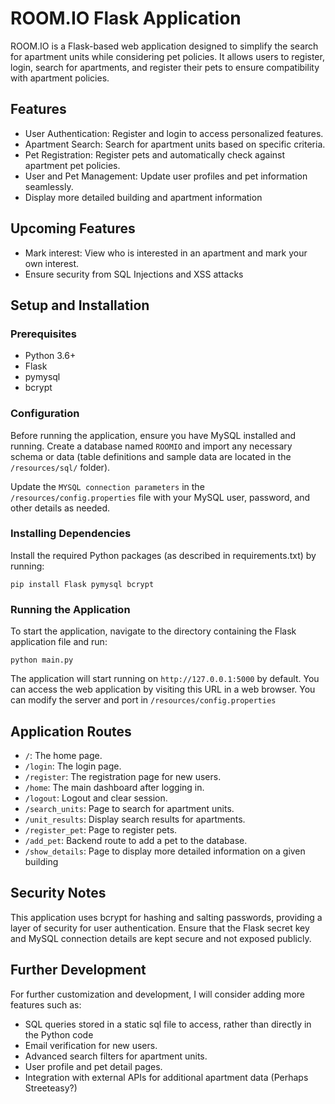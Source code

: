 # ROOM.IO Flask Application

ROOM.IO is a Flask-based web application designed to simplify the search for apartment units while considering pet policies. It allows users to register, login, search for apartments, and register their pets to ensure compatibility with apartment policies.

## Features

- User Authentication: Register and login to access personalized features.
- Apartment Search: Search for apartment units based on specific criteria.
- Pet Registration: Register pets and automatically check against apartment pet policies.
- User and Pet Management: Update user profiles and pet information seamlessly.
- Display more detailed building and apartment information

## Upcoming Features

- Mark interest: View who is interested in an apartment and mark your own interest.
- Ensure security from SQL Injections and XSS attacks

## Setup and Installation

### Prerequisites

- Python 3.6+
- Flask
- pymysql
- bcrypt

### Configuration

Before running the application, ensure you have MySQL installed and running. Create a database named `ROOMIO` and import any necessary schema or data (table definitions and sample data are located in the `/resources/sql/` folder).

Update the `MYSQL connection parameters` in the `/resources/config.properties` file with your MySQL user, password, and other details as needed.

### Installing Dependencies

Install the required Python packages (as described in requirements.txt) by running:

```
pip install Flask pymysql bcrypt
```

### Running the Application

To start the application, navigate to the directory containing the Flask application file and run:

```
python main.py
```

The application will start running on `http://127.0.0.1:5000` by default. You can access the web application by visiting this URL in a web browser. You can modify the server and port in `/resources/config.properties`

## Application Routes

- `/`: The home page.
- `/login`: The login page.
- `/register`: The registration page for new users.
- `/home`: The main dashboard after logging in.
- `/logout`: Logout and clear session.
- `/search_units`: Page to search for apartment units.
- `/unit_results`: Display search results for apartments.
- `/register_pet`: Page to register pets.
- `/add_pet`: Backend route to add a pet to the database.
- `/show_details`: Page to display more detailed information on a given building

## Security Notes

This application uses bcrypt for hashing and salting passwords, providing a layer of security for user authentication. Ensure that the Flask secret key and MySQL connection details are kept secure and not exposed publicly.

## Further Development

For further customization and development, I will consider adding more features such as:

- SQL queries stored in a static sql file to access, rather than directly in the Python code
- Email verification for new users.
- Advanced search filters for apartment units.
- User profile and pet detail pages.
- Integration with external APIs for additional apartment data (Perhaps Streeteasy?)
